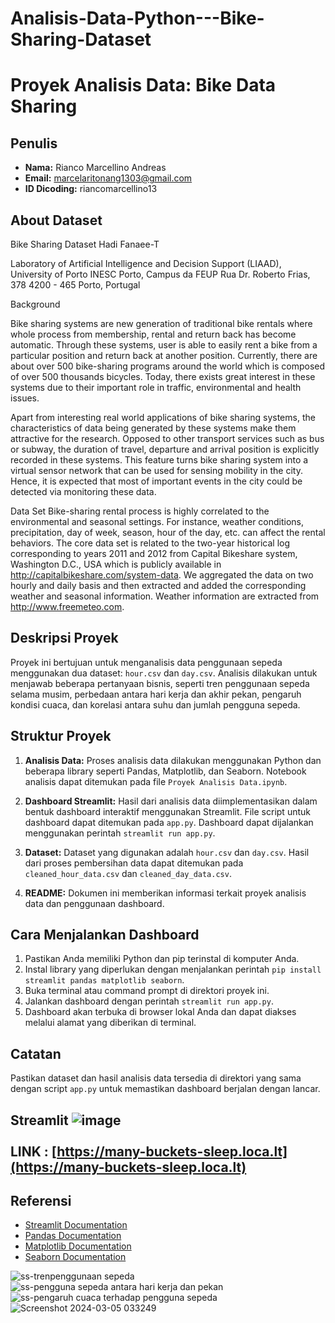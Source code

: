 # Analisis-Data-Python---Bike-Sharing-Dataset
# Proyek Analisis Data: Bike Data Sharing

## Penulis
- **Nama:** Rianco Marcellino Andreas
- **Email:** marcelaritonang1303@gmail.com
- **ID Dicoding:** riancomarcellino13

## About Dataset

Bike Sharing Dataset Hadi Fanaee-T

Laboratory of Artificial Intelligence and Decision Support (LIAAD), University of Porto INESC Porto, Campus da FEUP Rua Dr. Roberto Frias, 378 4200 - 465 Porto, Portugal

Background

Bike sharing systems are new generation of traditional bike rentals where whole process from membership, rental and return back has become automatic. Through these systems, user is able to easily rent a bike from a particular position and return back at another position. Currently, there are about over 500 bike-sharing programs around the world which is composed of over 500 thousands bicycles. Today, there exists great interest in these systems due to their important role in traffic, environmental and health issues.

Apart from interesting real world applications of bike sharing systems, the characteristics of data being generated by these systems make them attractive for the research. Opposed to other transport services such as bus or subway, the duration of travel, departure and arrival position is explicitly recorded in these systems. This feature turns bike sharing system into a virtual sensor network that can be used for sensing mobility in the city. Hence, it is expected that most of important events in the city could be detected via monitoring these data.

Data Set Bike-sharing rental process is highly correlated to the environmental and seasonal settings. For instance, weather conditions, precipitation, day of week, season, hour of the day, etc. can affect the rental behaviors. The core data set is related to
the two-year historical log corresponding to years 2011 and 2012 from Capital Bikeshare system, Washington D.C., USA which is publicly available in http://capitalbikeshare.com/system-data. We aggregated the data on two hourly and daily basis and then extracted and added the corresponding weather and seasonal information. Weather information are extracted from http://www.freemeteo.com.

## Deskripsi Proyek
Proyek ini bertujuan untuk menganalisis data penggunaan sepeda menggunakan dua dataset: `hour.csv` dan `day.csv`. Analisis dilakukan untuk menjawab beberapa pertanyaan bisnis, seperti tren penggunaan sepeda selama musim, perbedaan antara hari kerja dan akhir pekan, pengaruh kondisi cuaca, dan korelasi antara suhu dan jumlah pengguna sepeda.

## Struktur Proyek
1. **Analisis Data:** Proses analisis data dilakukan menggunakan Python dan beberapa library seperti Pandas, Matplotlib, dan Seaborn. Notebook analisis dapat ditemukan pada file `Proyek Analisis Data.ipynb`.
   
2. **Dashboard Streamlit:** Hasil dari analisis data diimplementasikan dalam bentuk dashboard interaktif menggunakan Streamlit. File script untuk dashboard dapat ditemukan pada `app.py`. Dashboard dapat dijalankan menggunakan perintah `streamlit run app.py`.

3. **Dataset:** Dataset yang digunakan adalah `hour.csv` dan `day.csv`. Hasil dari proses pembersihan data dapat ditemukan pada `cleaned_hour_data.csv` dan `cleaned_day_data.csv`.

4. **README:** Dokumen ini memberikan informasi terkait proyek analisis data dan penggunaan dashboard.

## Cara Menjalankan Dashboard
1. Pastikan Anda memiliki Python dan pip terinstal di komputer Anda.
2. Instal library yang diperlukan dengan menjalankan perintah `pip install streamlit pandas matplotlib seaborn`.
3. Buka terminal atau command prompt di direktori proyek ini.
4. Jalankan dashboard dengan perintah `streamlit run app.py`.
5. Dashboard akan terbuka di browser lokal Anda dan dapat diakses melalui alamat yang diberikan di terminal.

## Catatan
Pastikan dataset dan hasil analisis data tersedia di direktori yang sama dengan script `app.py` untuk memastikan dashboard berjalan dengan lancar.
## Streamlit ![image](https://github.com/marcelaritonang/Analisis-Data-Python---Bike-Sharing-Dataset/assets/62584017/99f1401f-3fe9-4b05-b75d-ac763ba1438c) <br><br> LINK : [https://many-buckets-sleep.loca.lt](https://many-buckets-sleep.loca.lt)
## Referensi
- [Streamlit Documentation](https://docs.streamlit.io/)
- [Pandas Documentation](https://pandas.pydata.org/pandas-docs/stable/index.html)
- [Matplotlib Documentation](https://matplotlib.org/stable/contents.html)
- [Seaborn Documentation](https://seaborn.pydata.org/documentation.html)

![ss-trenpenggunaan sepeda ](https://github.com/marcelaritonang/Analisis-Data-Python---Bike-Sharing-Dataset/assets/62584017/a4247136-728c-4410-929d-c03b84ade609)
![ss-pengguna sepeda antara hari kerja dan pekan ](https://github.com/marcelaritonang/Analisis-Data-Python---Bike-Sharing-Dataset/assets/62584017/44e40349-d359-4aa5-a6fa-c865970d14bb)
![ss-pengaruh cuaca terhadap pengguna sepeda](https://github.com/marcelaritonang/Analisis-Data-Python---Bike-Sharing-Dataset/assets/62584017/9d4f5973-a0d0-491c-8bb0-b443110bb2d1)
![Screenshot 2024-03-05 033249](https://github.com/marcelaritonang/Analisis-Data-Python---Bike-Sharing-Dataset/assets/62584017/46f101e5-a750-47d6-88cd-78a3b4e9a9f0)
